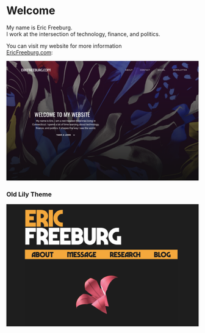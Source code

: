 # Welcome
My name is Eric Freeburg.  
I work at the intersection of technology, finance, and politics.  

You can visit my website for more information  
[EricFreeburg.com](https://ericfreeburg.com):

[![ericfreeburg.com](homepage-new.png)](https://ericfreeburg.com)

### Old Lily Theme

[![ericfreeburg.com](homepage.png)](https://ericfreeburg.com/versions/lily)
